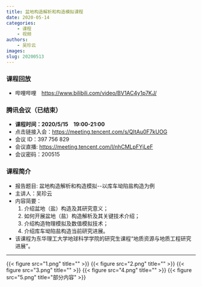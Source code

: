 ```yaml
---
title: 盆地构造解析和构造模拟课程
date: 2020-05-14
categories:
    - 课程
    - 视频
authors:
    - 吴珍云
images:
slug: 20200513
---
```


### 课程回放

- 哔哩哔哩　https://www.bilibili.com/video/BV1AC4y1p7KJ/

### 腾讯会议（已结束）  

- **课程时间：2020/5/15　19:00-21:00**
- 点击链接入会：https://meeting.tencent.com/s/QItAu0F7kUOG  
- 会议 ID：397 756 829  
- 会议直播: https://meeting.tencent.com/l/nhCMLpFYjLeF  
- 会议密码：200515  

### 课程简介


- 报告题目: 盆地构造解析和构造模拟--以库车坳陷盐构造为例  
- 主讲人：吴珍云  
- 内容简要：  
	1. 介绍盆地（盐）构造及其研究意义；
	2. 如何开展盆地（盐）构造解析及其关键技术介绍；
	3. 介绍构造物理模拟及数值模拟技术；
	4. 介绍库车坳陷盐构造当前研究进展。
- 该课程为东华理工大学地球科学学院的研究生课程“地质资源与地质工程研究进展”。

---

{{< figure src="1.png" title="" >}}
{{< figure src="2.png" title="" >}}
{{< figure src="3.png" title="" >}}
{{< figure src="4.png" title="" >}}
{{< figure src="5.png" title="部分内容" >}}

